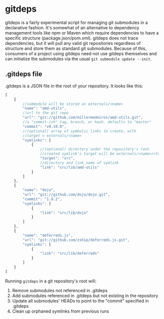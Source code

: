 gitdeps
=======

gitdeps is a fairly experimental script for managing git submodules in a
declarative fashion. It's somewhat of an alternative to dependency management
tools like npm or Maven which require dependencies to have a specific structure
(package.json/pom.xml). gitdeps does not trace dependencies, but it will pull
any valid git repositories regardless of structure and store them as standard
git submodules. Because of this, consumers of a project using gitdeps need not
use gitdeps themselves and can initialize the submodules via the usual `git
submodule update --init`.


.gitdeps file
-------------

.gitdeps is a JSON file in the root of your repository. It looks like this:

```js
[
	{
		//submodule will be stored as externals/<name>
		"name": "amd-utils",
		//url to the git repo
		"url": "git://github.com/millermedeiros/amd-utils.git",
		//a "commit-ish" tag, branch, or hash. defaults to "master"
		"commit": "v0.10.0",
		//(optional) array of symbolic links to create, with
		//target = externals/<name>
		"symlinks": [
			{
				//(optional) directory under the repository's root.
				//created symlink's target will be externals/<name>/<target>
				"target": "src",
				//directory and link_name of symlink
				"link": "src/lib/amd-utils"
			}
		]
	},
	{
		"name": "dojo",
		"url": "git://github.com/dojo/dojo.git",
		"commit": "1.8.2",
		"symlinks": [
			{
				"link": "src/lib/dojo"
			}
		]
	},
	{
		"name": "deferreds.js",
		"url": "git://github.com/zship/deferreds.js.git",
		"symlinks": [
			{
				"link": "src/lib/deferreds"
			}
		]
	}
]
```

Running `gitdeps` in a git repository's root will:

1. Remove submodules not referenced in .gitdeps
2. Add submodules referenced in .gitdeps but not existing in the repository
3. Update all submodules' HEADs to point to the "commit" specified in .gitdeps
4. Clean up orphaned symlinks from previous runs

